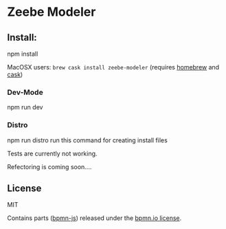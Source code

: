 
# Zeebe Modeler

## Install:

npm install

MacOSX users: `brew cask install zeebe-modeler` (requires [homebrew](https://brew.sh/index_de.html) and [cask](https://caskroom.github.io))

### Dev-Mode
npm run dev

### Distro
npm run distro
run this command for creating install files


Tests are currently not working.

Refectoring is coming soon....


## License

MIT

Contains parts ([bpmn-js](https://github.com/bpmn-io/bpmn-js)) released under the [bpmn.io license](http://bpmn.io/license).
